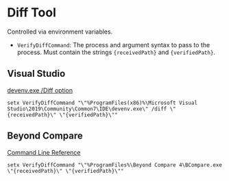 <!--
GENERATED FILE - DO NOT EDIT
This file was generated by [MarkdownSnippets](https://github.com/SimonCropp/MarkdownSnippets).
Source File: /docs/mdsource/diff-tool.source.md
To change this file edit the source file and then run MarkdownSnippets.
-->

# Diff Tool

Controlled via environment variables.

 * `VerifyDiffCommand`: The process and argument syntax to pass to the process. Must contain the strings `{receivedPath}` and `{verifiedPath}`.


## Visual Studio

[devenv.exe /Diff option](https://docs.microsoft.com/en-us/visualstudio/ide/reference/diff?view=vs-2019)

```
setx VerifyDiffCommand "\"%ProgramFiles(x86)%\Microsoft Visual Studio\2019\Community\Common7\IDE\devenv.exe\" /diff \"{receivedPath}\" \"{verifiedPath}\""
```


## Beyond Compare

[Command Line Reference](https://www.scootersoftware.com/v4help/index.html?command_line_reference.html)

```
setx VerifyDiffCommand "\"%ProgramFiles%\Beyond Compare 4\BCompare.exe \"{receivedPath}\" \"{verifiedPath}\""
```
